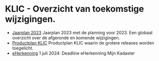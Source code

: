 # KLIC - Overzicht van toekomstige wijzigingen.

* [Jaarplan 2023](Jaarplan%202023.pdf) Jaarplan 2023 met de planning voor 2023. Een globaal overzicht over de afgeronde en komende wijzigingen.
* [Productplan KLIC](https://www.kadaster.nl/-/klic-productplan) Productplan KLIC waarin de grotere releases worden toegelicht.
* [eHerkenning](eHerkenning/) 1 juli 2024: Deadline eHerkenning Mijn Kadaster